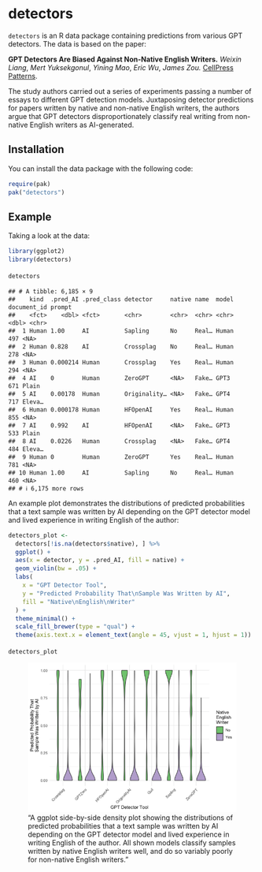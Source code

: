 
# detectors

`detectors` is an R data package containing predictions from various GPT
detectors. The data is based on the paper:

**GPT Detectors Are Biased Against Non-Native English Writers.** *Weixin
Liang*, *Mert Yuksekgonul*, *Yining Mao*, *Eric Wu*, *James Zou.*
[CellPress Patterns](https://doi.org/10.1016/j.patter.2023.100779).

The study authors carried out a series of experiments passing a number
of essays to different GPT detection models. Juxtaposing detector
predictions for papers written by native and non-native English writers,
the authors argue that GPT detectors disproportionately classify real
writing from non-native English writers as AI-generated.

## Installation

You can install the data package with the following code:

``` r
require(pak)
pak("detectors")
```

## Example

Taking a look at the data:

``` r
library(ggplot2)
library(detectors)

detectors
```

    ## # A tibble: 6,185 × 9
    ##    kind  .pred_AI .pred_class detector     native name  model document_id prompt
    ##    <fct>    <dbl> <fct>       <chr>        <chr>  <chr> <chr>       <dbl> <chr> 
    ##  1 Human 1.00     AI          Sapling      No     Real… Human         497 <NA>  
    ##  2 Human 0.828    AI          Crossplag    No     Real… Human         278 <NA>  
    ##  3 Human 0.000214 Human       Crossplag    Yes    Real… Human         294 <NA>  
    ##  4 AI    0        Human       ZeroGPT      <NA>   Fake… GPT3          671 Plain 
    ##  5 AI    0.00178  Human       Originality… <NA>   Fake… GPT4          717 Eleva…
    ##  6 Human 0.000178 Human       HFOpenAI     Yes    Real… Human         855 <NA>  
    ##  7 AI    0.992    AI          HFOpenAI     <NA>   Fake… GPT3          533 Plain 
    ##  8 AI    0.0226   Human       Crossplag    <NA>   Fake… GPT4          484 Eleva…
    ##  9 Human 0        Human       ZeroGPT      Yes    Real… Human         781 <NA>  
    ## 10 Human 1.00     AI          Sapling      No     Real… Human         460 <NA>  
    ## # ℹ 6,175 more rows

An example plot demonstrates the distributions of predicted
probabilities that a text sample was written by AI depending on the GPT
detector model and lived experience in writing English of the author:

``` r
detectors_plot <- 
  detectors[!is.na(detectors$native), ] %>%
  ggplot() +
  aes(x = detector, y = .pred_AI, fill = native) +
  geom_violin(bw = .05) +
  labs(
    x = "GPT Detector Tool",
    y = "Predicted Probability That\nSample Was Written by AI",
    fill = "Native\nEnglish\nWriter"
  ) +
  theme_minimal() +
  scale_fill_brewer(type = "qual") +
  theme(axis.text.x = element_text(angle = 45, vjust = 1, hjust = 1))

detectors_plot
```

<figure>
<img src="inst/figures/plot-1.png"
alt="“A ggplot side-by-side density plot showing the distributions of predicted probabilities that a text sample was written by AI depending on the GPT detector model and lived experience in writing English of the author. All shown models classify samples written by native English writers well, and do so variably poorly for non-native English writers.”" />
<figcaption aria-hidden="true">“A ggplot side-by-side density plot
showing the distributions of predicted probabilities that a text sample
was written by AI depending on the GPT detector model and lived
experience in writing English of the author. All shown models classify
samples written by native English writers well, and do so variably
poorly for non-native English writers.”</figcaption>
</figure>
